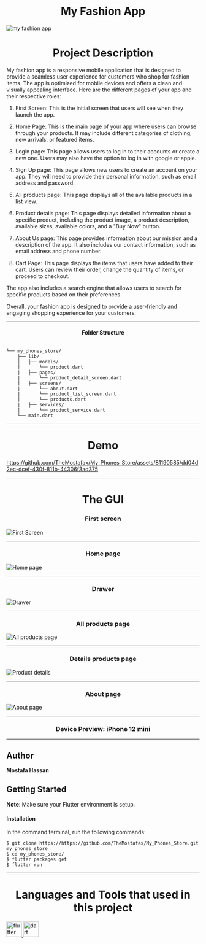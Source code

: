 <h1 align="center">My Fashion App</h1>
<p align="center">
  
  ![my fashion app](https://github.com/TheMostafax/My_Fashion_App/assets/81190585/ec160df3-df4a-454c-a8ef-04d44238aa40)



</p>

<h1 align="center">Project Description </h1>

My fashion app is a responsive mobile application that is designed to provide a seamless user experience for customers who shop for fashion items. The app is optimized for mobile devices and offers a clean and visually appealing interface. Here are the different pages of your app and their respective roles:

1.  First Screen: This is the initial screen that users will see when they launch the app.

2.  Home Page: This is the main page of your app where users can browse through your products. It may include different categories of clothing, new arrivals, or featured items.

3.  Login page: This page allows users to log in to their accounts or create a new one. Users may also have the option to log in with google or apple.

4.  Sign Up page: This page allows new users to create an account on your app. They will need to provide their personal information, such as email address and password.

5.  All products page: This page displays all of the available products in a list view.

6.  Product details page: This page displays detailed information about a specific product, including the product image, a product description, available sizes, available colors, and a "Buy Now" button.

7.  About Us page: This page provides information about our mission and a description of the app. It also includes our contact information, such as email address and phone number.

8.  Cart Page: This page displays the items that users have added to their cart. Users can review their order, change the quantity of items, or proceed to checkout.

The app also includes a search engine that allows users to search for specific products based on their preferences.

Overall, your fashion app is designed to provide a user-friendly and engaging shopping experience for your customers.

<hr>

<h4 align="center">Folder Structure</h4>

```

└── my_phones_store/
    ├── lib/
    │   ├── models/
    |       └── product.dart
    |   ├── pages/
    |       └── product_detail_screen.dart
    |   ├── screens/
    |       └── about.dart
    |       └── product_list_screen.dart
    |       └── products.dart
    |   ├── services/
    |       └── product_service.dart
    └── main.dart

```

<hr>

<h1 align="center">Demo</h1>



https://github.com/TheMostafax/My_Phones_Store/assets/81190585/dd04d2ec-dcef-430f-811b-44306f3ad375



<hr>


<h1 align="center">The GUI</h1>



<h3 align="center">First screen</h3>


![First Screen](https://github.com/TheMostafax/My_Phones_Store/assets/81190585/dacdea05-d8f7-4278-8daa-d5b1f44476dd)



<hr>

<h3 align="center">Home page</h3>

![Home page](https://github.com/TheMostafax/My_Phones_Store/assets/81190585/db8603da-bec4-4b24-bd96-21f10ca9efcd)


<hr>

<h3 align="center">Drawer</h3>

![Drawer](https://github.com/TheMostafax/My_Phones_Store/assets/81190585/5df4192d-cf08-41d0-9940-770c3af18407)



<hr>

<h3 align="center">All products page</h3>


![All products page](https://github.com/TheMostafax/My_Phones_Store/assets/81190585/9b150fcc-c048-4974-8597-8cd6579ce3ca)


<hr>

<h3 align="center">Details products page</h3>

![Product details](https://github.com/TheMostafax/My_Phones_Store/assets/81190585/aa76f9e0-2f41-4ee3-a8ba-3d49d72d6a4b)



<hr>

<h3 align="center">About page </h3>


![About page](https://github.com/TheMostafax/My_Phones_Store/assets/81190585/0e92b97b-766d-44ed-8882-76961d5cf452)


<hr>

<h3 align="center">Device Preview: iPhone 12 mini </h3>

<hr>

## Author
**Mostafa Hassan**

## Getting Started

**Note**: Make sure your Flutter environment is setup.
#### Installation

In the command terminal, run the following commands:

    $ git clone https://https://github.com/TheMostafax/My_Phones_Store.git my_phones_store
    $ cd my_phones_store/
    $ flutter packages get
    $ flutter run
    
<hr>
<h1 align="center">Languages and Tools that used in this project</h1>
<a href="https://flutter.dev" target="_blank" rel="noreferrer"> <img src="https://www.vectorlogo.zone/logos/flutterio/flutterio-icon.svg" alt="flutter" width="40" height="40"/> </a><a href="https://dart.dev" target="_blank" rel="noreferrer"> <img src="https://www.vectorlogo.zone/logos/dartlang/dartlang-icon.svg" alt="dart" width="40" height="40"/> </a>
